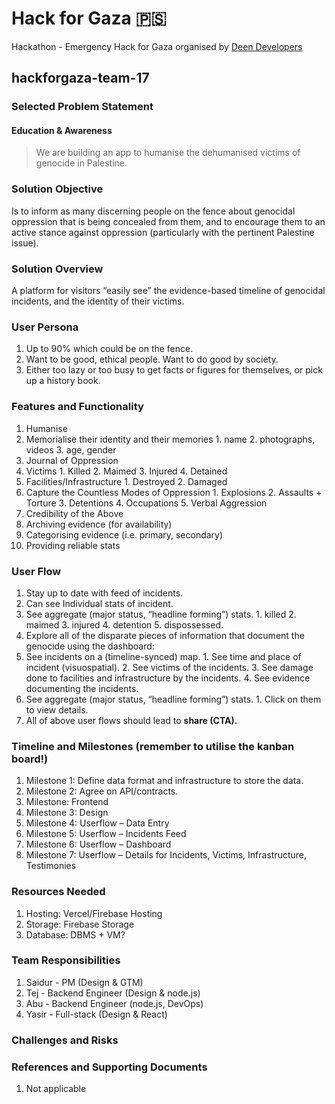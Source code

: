 # Hack for Gaza 🇵🇸

Hackathon - Emergency Hack for Gaza organised by [Deen Developers](https://www.deendevelopers.com)

## hackforgaza-team-17

### Selected Problem Statement

#### Education & Awareness

> We are building an app to humanise the dehumanised victims of genocide in Palestine.

### Solution Objective

Is to inform as many discerning people on the fence about genocidal oppression that is being concealed from them, and to encourage them to an active stance against oppression (particularly with the pertinent Palestine issue).

### Solution Overview

A platform for visitors “easily see” the evidence-based timeline of genocidal incidents, and the identity of their victims.

### User Persona

1. Up to 90% which could be on the fence.
2. Want to be good, ethical people. Want to do good by society.
3. Either too lazy or too busy to get facts or figures for themselves, or pick up a history book.

### Features and Functionality

1. Humanise
  1. Memorialise their identity and their memories
    1. name
    2. photographs, videos
    3. age, gender
2. Journal of Oppression
  1. Victims
    1. Killed
    2. Maimed
    3. Injured
    4. Detained
  2. Facilities/Infrastructure
    1. Destroyed
    2. Damaged
  3. Capture the Countless Modes of Oppression
    1. Explosions
    2. Assaults + Torture
    3. Detentions
    4. Occupations
    5. Verbal Aggression
3. Credibility of the Above
  1. Archiving evidence (for availability)
  2. Categorising evidence (i.e. primary, secondary)
  3. Providing reliable stats

### User Flow

1. Stay up to date with feed of incidents.
  1. Can see Individual stats of incident.
  2. See aggregate (major status, “headline forming”) stats.
    1. killed
    2. maimed
    3. injured
    4. detention
    5. dispossessed.
2. Explore all of the disparate pieces of information that document the genocide using the dashboard:
  1. See incidents on a (timeline-synced) map.
    1. See time and place of incident (visuospatial).
    2. See victims of the incidents.
    3. See damage done to facilities and infrastructure by the incidents.
    4. See evidence documenting the incidents.
  2. See aggregate (major status, “headline forming”) stats.
    1. Click on them to view details.
  3. All of above user flows should lead to **share (CTA).**

### Timeline and Milestones (remember to utilise the kanban board!)

1. Milestone 1: Define data format and infrastructure to store the data.
2. Milestone 2: Agree on API/contracts.
3. Milestone: Frontend
  1. Milestone 3: Design
  2. Milestone 4: Userflow – Data Entry
  3. Milestone 5: Userflow – Incidents Feed
  4. Milestone 6: Userflow – Dashboard 
  5. Milestone 7: Userflow – Details for Incidents, Victims, Infrastructure, Testimonies

### Resources Needed

1. Hosting: Vercel/Firebase Hosting
2. Storage: Firebase Storage
3. Database: DBMS + VM?

### Team Responsibilities

1. Saidur - PM (Design & GTM)
2. Tej - Backend Engineer (Design & node.js)
3. Abu - Backend Engineer (node.js, DevOps)
4. Yasir - Full-stack (Design & React)

### Challenges and Risks

### References and Supporting Documents

1. Not applicable
